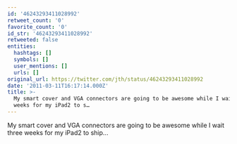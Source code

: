 ```yaml
---
id: '46243293411028992'
retweet_count: '0'
favorite_count: '0'
id_str: '46243293411028992'
retweeted: false
entities:
  hashtags: []
  symbols: []
  user_mentions: []
  urls: []
original_url: https://twitter.com/jth/status/46243293411028992
date: '2011-03-11T16:17:14.000Z'
title: >-
  My smart cover and VGA connectors are going to be awesome while I wait three
  weeks for my iPad2 to s…
---
```


My smart cover and VGA connectors are going to be awesome while I wait three weeks for my iPad2 to ship...